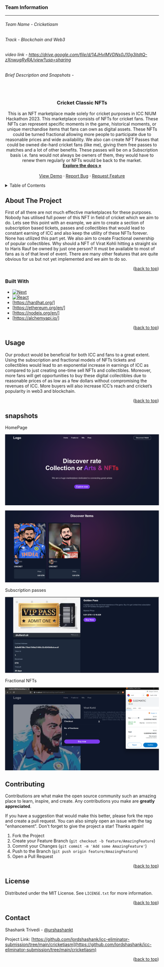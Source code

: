 <!-- Improved compatibility of back to top link: See: https://github.com/othneildrew/Best-README-Template/pull/73 -->

<a name="readme-top"></a>

<!--
*** Thanks for checking out the Best-README-Template. If you have a suggestion
*** that would make this better, please fork the repo and create a pull request
*** or simply open an issue with the tag "enhancement".
*** Don't forget to give the project a star!
*** Thanks again! Now go create something AMAZING! :D
-->

<!-- PROJECT SHIELDS -->
<!--
*** I'm using markdown "reference style" links for readability.
*** Reference links are enclosed in brackets [ ] instead of parentheses ( ).
*** See the bottom of this document for the declaration of the reference variables
*** for contributors-url, forks-url, etc. This is an optional, concise syntax you may use.
*** https://www.markdownguide.org/basic-syntax/#reference-style-links
-->

### Team Information

---

###### Team Name - Cricketiasm

###### Track - Blockchain and Web3

###### video link - https://drive.google.com/file/d/14JHvlMVDNs0J10g3itdtQ-zXnwugRyRA/view?usp=sharing

###### Brief Description and Snapshots -

<!-- [![LinkedIn][linkedin-shield]][linkedin-url] -->

<!-- PROJECT LOGO -->
<br />
<div align="center">
<h3 align="center">Cricket Classic NFTs</h3>

  <p align="center">
  This is an NFT marketplace made solely for cricket purposes in ICC NIUM Hackathon 2023. This marketplace consists of NFTs for cricket fans. These NFTs can represent specific moments in the game, historical moments, or unique merchandise items that fans can own as digital assets. These NFTs could be turned fractional allowing more people to participate due to reasonable prices and wide availability. We also can create NFT Passes that could be owned die-hard cricket fans (like me), giving them free passes to matches and a lot of other benefits. These passes will be on a Subscription basis i.e. fans would not always be owners of them, they would have to renew them regularly or NFTs would be back to the market.
    <br />
    <a href="https://github.com/lordshashank/icc-eliminator-submission/tree/main/cricketiasm"><strong>Explore the docs »</strong></a>
    <br />
    <br />
    <a href="https://github.com/lordshashank/icc-eliminator-submission/tree/main/cricketiasm">View Demo</a>
    ·
    <a href="https://github.com/lordshashank/icc-eliminator-submission/tree/main/cricketiasm/issues">Report Bug</a>
    ·
    <a href="https://github.com/lordshashank/icc-eliminator-submission/tree/main/cricketiasm/issues">Request Feature</a>
  </p>
</div>

<!-- TABLE OF CONTENTS -->
<details>
  <summary>Table of Contents</summary>
  <ol>
    <li>
      <a href="#about-the-project">About The Project</a>
      <ul>
        <li><a href="#built-with">Built With</a></li>
      </ul>
    </li>
    <li>
      <a href="#getting-started">Getting Started</a>
      <ul>
        <li><a href="#prerequisites">Prerequisites</a></li>
        <li><a href="#installation">Installation</a></li>
      </ul>
    </li>
    <li><a href="#usage">Usage</a></li>
    <li><a href="#roadmap">Roadmap</a></li>
    <li><a href="#contributing">Contributing</a></li>
    <li><a href="#license">License</a></li>
    <li><a href="#contact">Contact</a></li>
    <li><a href="#acknowledgments">Acknowledgments</a></li>
  </ol>
</details>

<!-- ABOUT THE PROJECT -->

## About The Project

First of all there are not much effective marketplaces for these purposes. Nobody has utilised full power of this NFT in field of cricket which we aim to do.
Lets see this point with an example, we aim to create a section of subscription based tickets, passes and collectibles that would lead to constant earning of ICC and also keep the utility of these NFTs forever. None has utilized this part yet. We also aim to create Fractional ownership of popular collectibles. Why should a NFT of Virat Kohli hitting a straight six to Haris Rauf be owned by just one person? It must be available to most of fans as is of that level of event.
There are many other features that are quite obvious for us but not yet implemented and we aim to do so.

<p align="right">(<a href="#readme-top">back to top</a>)</p>

### Built With

- [![Next][next.js]][next-url]
- [![React][react.js]][react-url]
- [https://hardhat.org/]
- [https://ethereum.org/en/]
- [https://nodejs.org/en/]
- [https://alchemyapi.io/]

<p align="right">(<a href="#readme-top">back to top</a>)</p>

<!-- USAGE EXAMPLES -->

## Usage

Our product would be beneficial for both ICC and fans to a great extent. Using the subscription and fractional models of NFTs tickets and collectibles would lead to an exponential increase in earnings of ICC as compared to just creating one-time sell NFTs and collectibles.
Moreover, more fans will get opportunities to buy these digital collectibles due to reasonable prices of as low as a few dollars without compromising the revenues of ICC. More buyers will also increase ICC’s reach and cricket’s popularity in web3 and blockchain.

<p align="right">(<a href="#readme-top">back to top</a>)</p>
<!-- <images> -->

## snapshots

<p>HomePage</p>

![image](./frontend/public/home.png)

![image](./frontend/public/home2.png)

<p> Subscription passes</p>

![image](./frontend/public/pass.png)

<p> Fractional NFTs</p>

![image](./frontend/public/fractional.png)

<!-- CONTRIBUTING -->

## Contributing

Contributions are what make the open source community such an amazing place to learn, inspire, and create. Any contributions you make are **greatly appreciated**.

If you have a suggestion that would make this better, please fork the repo and create a pull request. You can also simply open an issue with the tag "enhancement".
Don't forget to give the project a star! Thanks again!

1. Fork the Project
2. Create your Feature Branch (`git checkout -b feature/AmazingFeature`)
3. Commit your Changes (`git commit -m 'Add some AmazingFeature'`)
4. Push to the Branch (`git push origin feature/AmazingFeature`)
5. Open a Pull Request

<p align="right">(<a href="#readme-top">back to top</a>)</p>

<!-- LICENSE -->

## License

Distributed under the MIT License. See `LICENSE.txt` for more information.

<p align="right">(<a href="#readme-top">back to top</a>)</p>

<!-- CONTACT -->

## Contact

Shashank Trivedi - [@urshashankt](https://twitter.com/urShashankt)

Project Link: [https://github.com/lordshashank/icc-eliminator-submission/tree/main/cricketiasm](https://github.com/lordshashank/icc-eliminator-submission/tree/main/cricketiasm)

<p align="right">(<a href="#readme-top">back to top</a>)</p>

<!-- MARKDOWN LINKS & IMAGES -->
<!-- https://www.markdownguide.org/basic-syntax/#reference-style-links -->

[contributors-shield]: https://img.shields.io/github/contributors/github_username/repo_name.svg?style=for-the-badge
[contributors-url]: https://github.com/lordshashank/icc-eliminator-submission/tree/main/cricketiasm/graphs/contributors
[forks-shield]: https://img.shields.io/github/forks/github_username/repo_name.svg?style=for-the-badge
[forks-url]: https://github.com/lordshashank/icc-eliminator-submission/tree/main/cricketiasm/network/members
[stars-shield]: https://img.shields.io/github/stars/github_username/repo_name.svg?style=for-the-badge
[stars-url]: https://github.com/lordshashank/icc-eliminator-submission/tree/main/cricketiasm/stargazers
[issues-shield]: https://img.shields.io/github/issues/github_username/repo_name.svg?style=for-the-badge
[issues-url]: https://github.com/lordshashank/icc-eliminator-submission/tree/main/cricketiasm/issues
[license-shield]: https://img.shields.io/github/license/github_username/repo_name.svg?style=for-the-badge
[license-url]: https://github.com/lordshashank/icc-eliminator-submission/tree/main/cricketiasm/blob/master/LICENSE.txt
[linkedin-shield]: https://img.shields.io/badge/-LinkedIn-black.svg?style=for-the-badge&logo=linkedin&colorB=555
[linkedin-url]: https://linkedin.com/in/linkedin_username
[product-screenshot]: images/screenshot.png
[next.js]: https://img.shields.io/badge/next.js-000000?style=for-the-badge&logo=nextdotjs&logoColor=white
[next-url]: https://nextjs.org/
[react.js]: https://img.shields.io/badge/React-20232A?style=for-the-badge&logo=react&logoColor=61DAFB
[react-url]: https://reactjs.org/
[vue.js]: https://img.shields.io/badge/Vue.js-35495E?style=for-the-badge&logo=vuedotjs&logoColor=4FC08D
[vue-url]: https://vuejs.org/
[angular.io]: https://img.shields.io/badge/Angular-DD0031?style=for-the-badge&logo=angular&logoColor=white
[angular-url]: https://angular.io/
[svelte.dev]: https://img.shields.io/badge/Svelte-4A4A55?style=for-the-badge&logo=svelte&logoColor=FF3E00
[svelte-url]: https://svelte.dev/
[laravel.com]: https://img.shields.io/badge/Laravel-FF2D20?style=for-the-badge&logo=laravel&logoColor=white
[laravel-url]: https://laravel.com
[bootstrap.com]: https://img.shields.io/badge/Bootstrap-563D7C?style=for-the-badge&logo=bootstrap&logoColor=white
[bootstrap-url]: https://getbootstrap.com
[jquery.com]: https://img.shields.io/badge/jQuery-0769AD?style=for-the-badge&logo=jquery&logoColor=white
[jquery-url]: https://jquery.com
